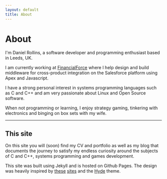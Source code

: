 ```yaml
---
layout: default
title: About
---
```


About
=====
I'm Daniel Rollins, a software developer and programming enthusiast based in Leeds, UK.

I am currently working at [FinancialForce](www.finacialforce.com) where I help design and build middleware for cross-product integration on the Salesforce platform using Apex and Javascript.

I have a strong personal interest in systems programming languages such as C and C++ and am very passionate about Linux and Open Source software.

When not programming or learning, I enjoy strategy gaming, tinkering with electronics and binging on box sets with my wife.

<hr>

## This site
On this site you will (soon) find my CV and portfolio as well as my blog that documents the journey to satisfy my endless curiosity around the subjects of C and C++, systems programming and games development.

This site was built using Jekyll and is hosted on Github Pages. The design was heavily inspired by [these](http://dorigo.co/) [sites](http://xion.io) and the [Hyde](http://hyde.getpoole.com/) theme.
